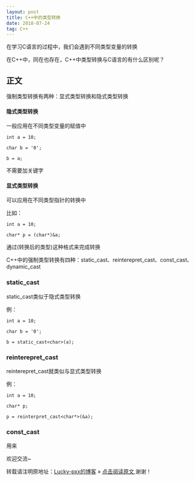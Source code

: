 ```yaml
---
layout: post
title: C++中的类型转换
date: 2018-07-24
tag: C++
---  
```


在学习C语言的过程中，我们会遇到不同类型变量的转换


在C++中，同在也存在，C++中类型转换与C语言的有什么区别呢？

## 正文

强制类型转换有两种：显式类型转换和隐式类型转换

#### 隐式类型转换

一般应用在不同类型变量的赋值中

	int a = 10;
	
	char b = '0';
	
	b = a;
	
不需要加关键字

#### 显式类型转换

可以应用在不同类型指针的转换中

比如：

	int a = 10;
	
	char* p = (char*)&a;
	
通过(转换后的类型)这种格式来完成转换

C++中的强制类型转换有四种：static_cast、reinterepret_cast、const_cast、dynamic_cast

### static_cast

static_cast类似于隐式类型转换

例：
	
	int a = 10;
	
	char b = '0';
	
	b = static_cast<char>(a);

### reinterepret_cast

reinterepret_cast就类似与显式类型转换

例：

	int a = 10;
	
	char* p;
	
	p = reinterpret_cast<char*>(&a);

### const_cast

用来
	
欢迎交流~
  
转载请注明原地址：[Lucky-pxx的博客](http://www.bingoxin.top) » [点击阅读原文](http://www.bingoxin.top/2018/07/%E5%BC%BA%E5%88%B6%E7%B1%BB%E5%9E%8B%E8%BD%AC%E6%8D%A2/),谢谢！
